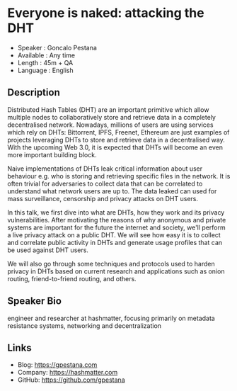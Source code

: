 Everyone is naked: attacking the DHT
=========================

* Speaker   : Goncalo Pestana
* Available : Any time
* Length    : 45m + QA
* Language  : English

Description
-----------

Distributed Hash Tables (DHT) are an important primitive which allow multiple
nodes to collaboratively store and retrieve data in a completely decentralised
network. Nowadays, millions of users are using services which rely on DHTs:
Bittorrent, IPFS, Freenet, Ethereum are just examples of projects leveraging
DHTs to store and retrieve data in a decentralised way. With the upcoming Web
3.0, it is expected that DHTs will become an even more important building block.

Naive implementations of DHTs leak critical information about user behaviour
e.g. who is storing and retrieving specific files in the network. It is often
trivial for adversaries to collect data that can be correlated to understand
what network users are up to. The data leaked can used for mass surveillance,
censorship and privacy attacks on DHT users.

In this talk, we first dive into what are DHTs, how they work and its privacy
vulnerabilities. After motivating the reasons of why anonymous and private
systems are important for the future the internet and society, we'll perform a
live privacy attack on a public DHT. We will see how easy it is to collect and
correlate public activity in DHTs and generate usage profiles that can be used
against DHT users.

We will also go through some techniques and protocols used to harden privacy in
DHTs based on current research and applications such as onion routing,
friend-to-friend routing, and others.

Speaker Bio
-----------

engineer and researcher at hashmatter, focusing primarily on metadata resistance
systems, networking and decentralization


Links
-----

* Blog: https://gpestana.com
* Company: https://hashmatter.com
* GitHub: https://github.com/gpestana

